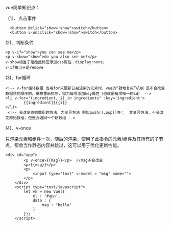 vue简单知识点：

（1）、点击事件
```
  <button @click="show=!show">switch</button>
  <button v-on:click="show=!show">switch</button>
```
(2)、判断条件

```
<p v-if="show">you can see me</p>
<p v-show="show">do you also see me?</p>
v-show相当于是给此标签添加css属性：display:none;
v-if相当于是remove
```
(3)、for循环
```
<!-- v-for循环数组 当用for来更新已被渲染的元素时，vue的“就地复用”机制 是不会改变数据项的顺序的。要想重新排序，需为每项添加key属性（也就是每项唯一的id） -->
<li v-for="(ingredient, i) in ingredients" :key='ingredient'>
        {{ingredient}}{{i}}
</li>
 <!-- 会改变原始数组的方法，为变异方法 例如push(),pop()等；  非变异方法，不会改变原始数组，但是会返回一个新数组 -->

```

(4)、v-once

只渲染元素和组件一次，随后的渲染，使用了此指令的元素/组件及其所有的子节点，都会当作静态内容并跳过，这可以用于优化更新性能。
```
<div id="app">
		<p v-once>{{msg}}</p>  //msg不会改变
		<p>{{msg}}</p>
		<p>
			<input type="text" v-model = "msg" name="">
		</p>
	</div>
	<script type="text/javascript">
		let vm = new Vue({
			el : '#app',
			data : {
				msg : "hello"
			}
		});
	</script>


```
